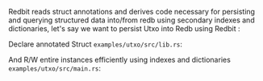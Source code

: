 Redbit reads struct annotations and derives code necessary for persisting and querying structured data into/from redb
using secondary indexes and dictionaries, let's say we want to persist Utxo into Redb using Redbit :

Declare annotated Struct `examples/utxo/src/lib.rs`:

<!-- BEGIN_LIB -->
<!-- END_LIB -->

And R/W entire instances efficiently using indexes and dictionaries `examples/utxo/src/main.rs`:  

<!-- BEGIN_MAIN -->
<!-- END_MAIN -->
